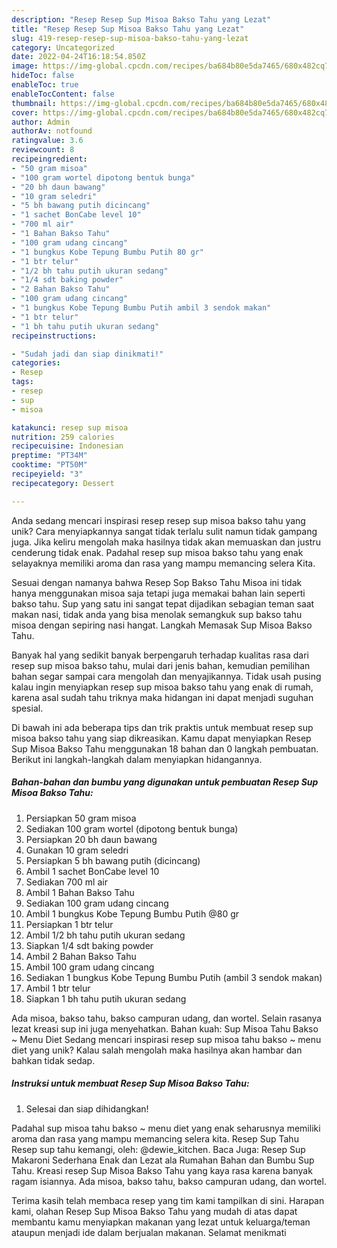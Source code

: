 ```yaml
---
description: "Resep Resep Sup Misoa Bakso Tahu yang Lezat"
title: "Resep Resep Sup Misoa Bakso Tahu yang Lezat"
slug: 419-resep-resep-sup-misoa-bakso-tahu-yang-lezat
category: Uncategorized
date: 2022-04-24T16:18:54.850Z
image: https://img-global.cpcdn.com/recipes/ba684b80e5da7465/680x482cq70/resep-sup-misoa-bakso-tahu-foto-resep-utama.jpg
hideToc: false
enableToc: true
enableTocContent: false
thumbnail: https://img-global.cpcdn.com/recipes/ba684b80e5da7465/680x482cq70/resep-sup-misoa-bakso-tahu-foto-resep-utama.jpg
cover: https://img-global.cpcdn.com/recipes/ba684b80e5da7465/680x482cq70/resep-sup-misoa-bakso-tahu-foto-resep-utama.jpg
author: Admin
authorAv: notfound
ratingvalue: 3.6
reviewcount: 8
recipeingredient:
- "50 gram misoa"
- "100 gram wortel dipotong bentuk bunga"
- "20 bh daun bawang"
- "10 gram seledri"
- "5 bh bawang putih dicincang"
- "1 sachet BonCabe level 10"
- "700 ml air"
- "1 Bahan Bakso Tahu"
- "100 gram udang cincang"
- "1 bungkus Kobe Tepung Bumbu Putih 80 gr"
- "1 btr telur"
- "1/2 bh tahu putih ukuran sedang"
- "1/4 sdt baking powder"
- "2 Bahan Bakso Tahu"
- "100 gram udang cincang"
- "1 bungkus Kobe Tepung Bumbu Putih ambil 3 sendok makan"
- "1 btr telur"
- "1 bh tahu putih ukuran sedang"
recipeinstructions:

- "Sudah jadi dan siap dinikmati!"
categories:
- Resep
tags:
- resep
- sup
- misoa

katakunci: resep sup misoa 
nutrition: 259 calories
recipecuisine: Indonesian
preptime: "PT34M"
cooktime: "PT50M"
recipeyield: "3"
recipecategory: Dessert

---
```





Anda sedang mencari inspirasi resep resep sup misoa bakso tahu yang unik? Cara menyiapkannya sangat tidak terlalu sulit namun tidak gampang juga. Jika keliru mengolah maka hasilnya tidak akan memuaskan dan justru cenderung tidak enak. Padahal resep sup misoa bakso tahu yang enak selayaknya memiliki aroma dan rasa yang mampu memancing selera Kita.





Sesuai dengan namanya bahwa Resep Sop Bakso Tahu Misoa ini tidak hanya menggunakan misoa saja tetapi juga memakai bahan lain seperti bakso tahu. Sup yang satu ini sangat tepat dijadikan sebagian teman saat makan nasi, tidak anda yang bisa menolak semangkuk sup bakso tahu misoa dengan sepiring nasi hangat. Langkah Memasak Sup Misoa Bakso Tahu.

Banyak hal yang sedikit banyak berpengaruh terhadap kualitas rasa dari resep sup misoa bakso tahu, mulai dari jenis bahan, kemudian pemilihan bahan segar sampai cara mengolah dan menyajikannya. Tidak usah pusing kalau ingin menyiapkan resep sup misoa bakso tahu yang enak di rumah, karena asal sudah tahu triknya maka hidangan ini dapat menjadi suguhan spesial.






Di bawah ini ada beberapa tips dan trik praktis untuk membuat resep sup misoa bakso tahu yang siap dikreasikan. Kamu dapat menyiapkan Resep Sup Misoa Bakso Tahu menggunakan 18 bahan dan 0 langkah pembuatan. Berikut ini langkah-langkah dalam menyiapkan hidangannya.

<!--inarticleads1-->

##### Bahan-bahan dan bumbu yang digunakan untuk pembuatan Resep Sup Misoa Bakso Tahu:

1. Persiapkan 50 gram misoa
1. Sediakan 100 gram wortel (dipotong bentuk bunga)
1. Persiapkan 20 bh daun bawang
1. Gunakan 10 gram seledri
1. Persiapkan 5 bh bawang putih (dicincang)
1. Ambil 1 sachet BonCabe level 10
1. Sediakan 700 ml air
1. Ambil 1 Bahan Bakso Tahu
1. Sediakan 100 gram udang cincang
1. Ambil 1 bungkus Kobe Tepung Bumbu Putih @80 gr
1. Persiapkan 1 btr telur
1. Ambil 1/2 bh tahu putih ukuran sedang
1. Siapkan 1/4 sdt baking powder
1. Ambil 2 Bahan Bakso Tahu
1. Ambil 100 gram udang cincang
1. Sediakan 1 bungkus Kobe Tepung Bumbu Putih (ambil 3 sendok makan)
1. Ambil 1 btr telur
1. Siapkan 1 bh tahu putih ukuran sedang


Ada misoa, bakso tahu, bakso campuran udang, dan wortel. Selain rasanya lezat kreasi sup ini juga menyehatkan. Bahan kuah: Sup Misoa Tahu Bakso ~ Menu Diet Sedang mencari inspirasi resep sup misoa tahu bakso ~ menu diet yang unik? Kalau salah mengolah maka hasilnya akan hambar dan bahkan tidak sedap. 

<!--inarticleads2-->

##### Instruksi untuk membuat Resep Sup Misoa Bakso Tahu:


1. Selesai dan siap dihidangkan!

Padahal sup misoa tahu bakso ~ menu diet yang enak seharusnya memiliki aroma dan rasa yang mampu memancing selera kita. Resep Sup Tahu Resep sup tahu kemangi, oleh: @dewie_kitchen. Baca Juga: Resep Sup Makaroni Sederhana Enak dan Lezat ala Rumahan Bahan dan Bumbu Sup Tahu. Kreasi resep Sup Misoa Bakso Tahu yang kaya rasa karena banyak ragam isiannya. Ada misoa, bakso tahu, bakso campuran udang, dan wortel. 

Terima kasih telah membaca resep yang tim kami tampilkan di sini. Harapan kami, olahan Resep Sup Misoa Bakso Tahu yang mudah di atas dapat membantu kamu menyiapkan makanan yang lezat untuk keluarga/teman ataupun menjadi ide dalam berjualan makanan. Selamat menikmati

